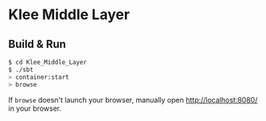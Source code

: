 # Klee Middle Layer #

## Build & Run ##

```sh
$ cd Klee_Middle_Layer
$ ./sbt
> container:start
> browse
```

If `browse` doesn't launch your browser, manually open [http://localhost:8080/](http://localhost:8080/) in your browser.
